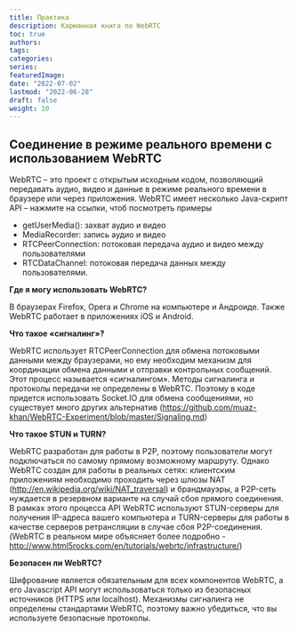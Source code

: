 ```yaml
---
title: Практика
description: Карманная книга по WebRTC
toc: true
authors:
tags: 
categories:
series:
featuredImage:
date: "2022-07-02"
lastmod: "2022-06-28"
draft: false
weight: 10
---
```


## Соединение в режиме реального времени с использованием WebRTC

WebRTC – это проект с открытым исходным кодом, позволяющий передавать аудио, видео и данные в режиме реального времени в браузере или через приложения.
WebRTC имеет несколько Java-скрипт API – нажмите на ссылки, чтоб посмотреть примеры

- getUserMedia(): захват аудио и видео
- MediaRecorder: запись аудио и видео
- RTCPeerConnection: потоковая передача аудио и видео между пользователями
- RTCDataChannel: потоковая передача данных между пользователями.

**Где я могу использовать WebRTC?**

В браузерах Firefox, Opera и Chrome на компьютере и Андроиде. Также WebRTC работает в приложениях iOS и Android.

**Что такое «сигналинг»?**

WebRTC использует RTCPeerConnection для обмена потоковыми данными между браузерами, но ему необходим механизм для координации обмена данными и отправки контрольных сообщений. Этот процесс называется «сигналингом». Методы сигналинга и протоколы передачи не определены в WebRTC. Поэтому в коде придется использовать Socket.IO для обмена сообщениями, но существует много других альтернатив (<https://github.com/muaz-khan/WebRTC-Experiment/blob/master/Signaling.md>)

**Что такое STUN и TURN?**

WebRTC разработан для работы в P2P, поэтому пользователи могут подключаться по самому прямому возможному маршруту. Однако WebRTC создан для работы в реальных сетях: клиентским приложениям необходимо проходить через шлюзы NAT (<http://en.wikipedia.org/wiki/NAT_traversal>) и брандмауэры, а P2P-сеть нуждается в резервном варианте на случай сбоя прямого соединения. В рамках этого процесса API WebRTC используют STUN-серверы для получения IP-адреса вашего компьютера и TURN-серверы для работы в качестве серверов ретрансляции в случае сбоя P2P-соединения. (WebRTC в реальном мире объясняет более подробно - <http://www.html5rocks.com/en/tutorials/webrtc/infrastructure/>)

**Безопасен ли WebRTC?**

Шифрование является обязательным для всех компонентов WebRTC, а его Javasсript API могут использоваться только из безопасных источников (HTTPS или localhost). Механизмы сигналинга не определены стандартами WebRTC, поэтому важно убедиться, что вы используете безопасные протоколы.
